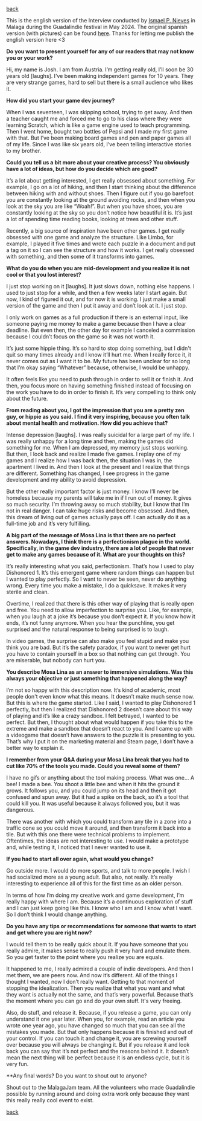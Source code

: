 [back](thinking)

This is the english version of the Interview conducted by [Ismael P. Nieves](https://x.com/ismael_gurr) in Malaga during the Guadalindie festival in May 2024.
The original spanish version (with pictures) can be found [here](https://www.navigames.es/entrevistas/entrevista-guadalindie-stuffed-wombat/). Thanks for letting me publish the english version here <3

**Do you want to present yourself for any of our readers that may not know you or your work?**

Hi, my name is Josh. I am from Austria. I’m getting really old, I’ll soon be 30 years old [laughs]. I’ve been making independent games for 10 years. They are very strange games, hard to sell but there is a small audience who likes it.

**How did you start your game dev journey?**

When I was seventeen, I was skipping school, trying to get away. And then a teacher caught me and forced me to go to his class where they were learning Scratch, which is like a game engine used to teach programming. Then I went home, bought two bottles of Pepsi and I made my first game with that. But I’ve been making board games and pen and paper games all of my life. Since I was like six years old, I’ve been telling interactive stories to my brother.

**Could you tell us a bit more about your creative process? You obviously have a lot of ideas, but how do you decide which are good?**

It’s a lot about getting interested, I get really obsessed about something. For example, I go on a lot of hiking, and then I start thinking about the difference between hiking with and without shoes. Then I figure out if you go barefoot you are constantly looking at the ground avoiding rocks, and then when you look at the sky you are like “Woah!”. But when you have shoes, you are constantly looking at the sky so you don’t notice how beautiful it is. It’s just a lot of spending time reading books, looking at trees and other stuff.

Recently, a big source of inspiration have been other games. I get really obsessed with one game and analyze the structure. Like Limbo, for example, I played it five times and wrote each puzzle in a document and put a tag on it so I can see the structure and how it works. I get really obsessed with something, and then some of it transforms into games.

**What do you do when you are mid-development and you realize it is not cool or that you lost interest?**

I just stop working on it [laughs]. It just slows down, nothing else happens. I used to just stop for a while, and then a few weeks later I start again. But now, I kind of figured it out, and for now it is working. I just make a small version of the game and then I put it away and don’t look at it. I just stop.

I only work on games as a full production if there is an external input, like someone paying me money to make a game because then I have a clear deadline. But even then, the other day for example I canceled a commission because I couldn’t focus on the game so it was not worth it.

It’s just some hippie thing. It’s so hard to stop doing something, but I didn't quit so many times already and I know it’ll hurt me. When I really force it, it never comes out as I want it to be. My future has been unclear for so long that I’m okay saying “Whatever” because, otherwise, I would be unhappy.

It often feels like you need to push through in order to sell it or finish it. And then, you focus more on having something finished instead of focusing on the work you have to do in order to finish it. It’s very compelling to think only about the future.

**From reading about you, I got the impression that you are a pretty zen guy, or hippie as you said. I find it very inspiring, because you often talk about mental health and motivation. How did you achieve that?**

Intense depression [laughs]. I was really suicidal for a large part of my life. I was really unhappy for a long time and then, making the games did something for me. When I am depressed, my memory just stops working. But then, I look back and realize I made five games. I replay one of my games and I realize how I was back then, the situation I was in, the apartment I lived in. And then I look at the present and I realize that things are different. Something has changed, I see progress in the game development and my ability to avoid depression.

But the other really important factor is just money. I know I’ll never be homeless because my parents will take me in if I run out of money. It gives so much security. I’m throwing away so much stability, but I know that I’m not in real danger. I can take huge risks and become obsessed. And then, this dream of living out of games actually pays off. I can actually do it as a full-time job and it’s very fulfilling.

**A big part of the message of Mosa Lina is that there are no perfect answers. Nowadays, I think there is a perfectionism plague in the world. Specifically, in the game dev industry, there are a lot of people that never get to make any games because of it. What are your thoughts on this?**

It’s really interesting what you said, perfectionism. That’s how I used to play Dishonored 1. It’s this emergent game where random things can happen but I wanted to play perfectly. So I want to never be seen, never do anything wrong. Every time you make a mistake, I do a quicksave. It makes it very sterile and clean.

Overtime, I realized that there is this other way of playing that is really open and free. You need to allow imperfection to surprise you. Like, for example, when you laugh at a joke it’s because you don’t expect it. If you know how it ends, it’s not funny anymore. When you hear the punchline, you get surprised and the natural response to being surprised is to laugh.

In video games, the surprise can also make you feel stupid and make you think you are bad. But it’s the safety paradox, if you want to never get hurt you have to contain yourself in a box so that nothing can get through. You are miserable, but nobody can hurt you.

**You describe Mosa Lina as an answer to immersive simulations. Was this always your objective or just something that happened along the way?**

I’m not so happy with this description now. It’s kind of academic, most people don't even know what this means. It doesn’t make much sense now. But this is where the game started. Like I said, I wanted to play Dishonored 1 perfectly, but then I realized that Dishonored 2 doesn’t care about this way of playing and it’s like a crazy sandbox. I felt betrayed, I wanted to be perfect. But then, I thought about what would happen if you take this to the extreme and make a sandbox that doesn’t react to you. And I came up with a videogame that doesn’t have answers to the puzzle it is presenting to you. That’s why I put it on the marketing material and Steam page, I don’t have a better way to explain it.

**I remember from your Q&A during your Mosa Lina break that you had to cut like 70% of the tools you made. Could you reveal some of them?**

I have no gifs or anything about the tool making process.  What was one… A bee! I made a bee. You shoot a little bee and when it hits the ground it grows. It follows you, and you could jump on its head and then it got confused and spun away. But it had a spike on the back, so it’s a tool that could kill you. It was useful because it always followed you, but it was dangerous.

There was another with which you could transform any tile in a zone into a traffic cone so you could move it around, and then transform it back into a tile. But with this one there were technical problems to implement. Oftentimes, the ideas are not interesting to use. I would make a prototype and, while testing it, I noticed that I never wanted to use it.

**If you had to start all over again, what would you change?**

Go outside more. I would do more sports, and talk to more people. I wish I had socialized more as a young adult. But also, not really. It’s really interesting to experience all of this for the first time as an older person.

In terms of how I’m doing my creative work and game development, I’m really happy with where I am. Because it’s a continuous exploration of stuff and I can just keep going like this. I know who I am and I know what I want. So I don’t think I would change anything.

**Do you have any tips or recommendations for someone that wants to start and get where you are right now?**

I would tell them to be really quick about it. If you have someone that you really admire, it makes sense to really push it very hard and emulate them. So you get faster to the point where you realize you are equals.

It happened to me, I really admired a couple of indie developers. And then I met them, we are peers now. And now it’s different. All of the things I thought I wanted, now I don’t really want. Getting to that moment of stopping the idealization. Then you realize that what you want and what they want is actually not the same, and that’s very powerful. Because that’s the moment where you can go and do your own stuff. It's very freeing.

Also, do stuff, and release it. Because, if you release a game, you can only understand it one year later. When you, for example, read an article you wrote one year ago, you have changed so much that you can see all the mistakes you made. But that only happens because it is finished and out of your control. If you can touch it and change it, you are screwing yourself over because you will always be changing it. But if you release it and look back you can say that it’s not perfect and the reasons behind it. It doesn’t mean the next thing will be perfect because it is an endless cycle, but it is very fun.

**Any final words? Do you want to shout out to anyone?

Shout out to the MalagaJam team. All the volunteers who made Guadalindie possible by running around and doing extra work only because they want this really really cool event to exist. 


[back](thinking)
